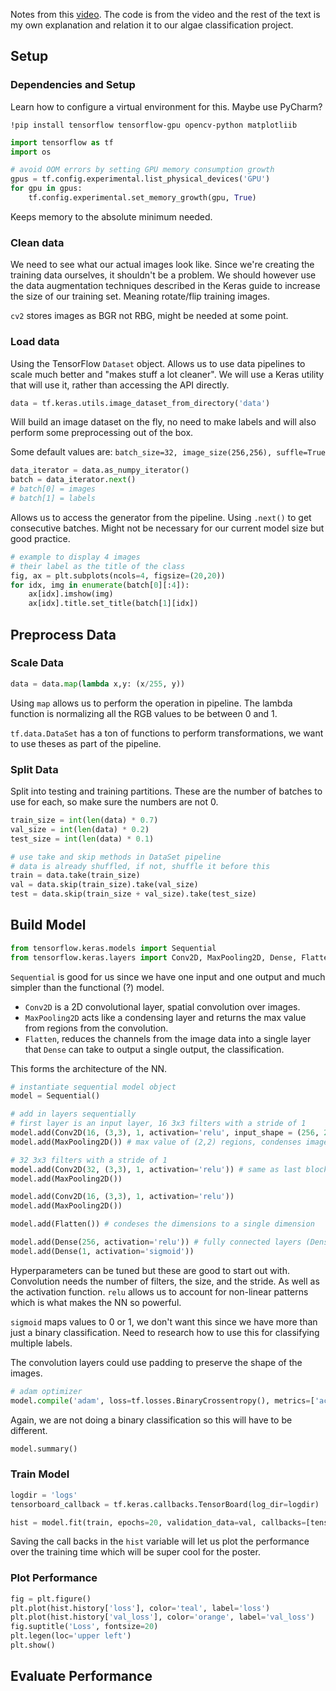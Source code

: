 
Notes from this [video](https://www.youtube.com/watch?v=jztwpsIzEGc). The code is from the video and the rest of the text is my own explanation and relation it to our algae classification project.

## Setup

### Dependencies and Setup

Learn how to configure a virtual environment for this. Maybe use PyCharm?

```
!pip install tensorflow tensorflow-gpu opencv-python matplotliib 
```

```python
import tensorflow as tf
import os
```

```python
# avoid OOM errors by setting GPU memory consumption growth
gpus = tf.config.experimental.list_physical_devices('GPU')
for gpu in gpus:
	tf.config.experimental.set_memory_growth(gpu, True)
```

Keeps memory to the absolute minimum needed.

### Clean data

We need to see what our actual images look like. Since we're creating the training data ourselves, it shouldn't be a problem. We should however use the data augmentation techniques described in the Keras guide to increase the size of our training set. Meaning rotate/flip training images.

`cv2` stores images as BGR not RBG, might be needed at some point.

### Load data

Using the TensorFlow `Dataset` object. Allows us to use data pipelines to scale much better and "makes stuff a lot cleaner". We will use a Keras utility that will use it, rather than accessing the API directly.

```python
data = tf.keras.utils.image_dataset_from_directory('data')
```

Will build an image dataset on the fly, no need to make labels and will also perform some preprocessing out of the box.

Some default values are: `batch_size=32, image_size(256,256), suffle=True`

```python
data_iterator = data.as_numpy_iterator()
batch = data_iterator.next()
# batch[0] = images
# batch[1] = labels
```

Allows us to access the generator from the pipeline. Using `.next()` to get consecutive batches. Might not be necessary for our current model size but good practice.

```python
# example to display 4 images
# their label as the title of the class
fig, ax = plt.subplots(ncols=4, figsize=(20,20))
for idx, img in enumerate(batch[0][:4]):
	ax[idx].imshow(img)
	ax[idx].title.set_title(batch[1][idx])
```

## Preprocess Data

### Scale Data

```python
data = data.map(lambda x,y: (x/255, y))
```

Using `map` allows us to perform the operation in pipeline. The lambda function is normalizing all the RGB values to be between $0$ and $1$. 

`tf.data.DataSet` has a ton of functions to perform transformations, we want to use theses as part of the pipeline. 

### Split Data

Split into testing and training partitions. These are the number of batches to use for each, so make sure the numbers are not $0$.

```python
train_size = int(len(data) * 0.7)
val_size = int(len(data) * 0.2)
test_size = int(len(data) * 0.1)

# use take and skip methods in DataSet pipeline
# data is already shuffled, if not, shuffle it before this
train = data.take(train_size)
val = data.skip(train_size).take(val_size)
test = data.skip(train_size + val_size).take(test_size)
```

## Build Model

```python
from tensorflow.keras.models import Sequential
from tensorflow.keras.layers import Conv2D, MaxPooling2D, Dense, Flatten, Dropout
```

`Sequential` is good for us since we have one input and one output and much simpler than the functional (?) model.

* `Conv2D` is a 2D convolutional layer, spatial convolution over images.
* `MaxPooling2D` acts like a condensing layer and returns the max value from regions from the convolution.
* `Flatten`, reduces the channels from the image data into a single layer that `Dense` can take to output a single output, the classification.

This forms the architecture of the NN.

```python
# instantiate sequential model object
model = Sequential()

# add in layers sequentially
# first layer is an input layer, 16 3x3 filters with a stride of 1
model.add(Conv2D(16, (3,3), 1, activation='relu', input_shape = (256, 256, 3)))
model.add(MaxPooling2D()) # max value of (2,2) regions, condenses images

# 32 3x3 filters with a stride of 1
model.add(Conv2D(32, (3,3), 1, activation='relu')) # same as last block
model.add(MaxPooling2D())

model.add(Conv2D(16, (3,3), 1, activation='relu')) 
model.add(MaxPooling2D())

model.add(Flatten()) # condeses the dimensions to a single dimension 

model.add(Dense(256, activation='relu')) # fully connected layers (Dense) 
model.add(Dense(1, activation='sigmoid'))
```

Hyperparameters can be tuned but these are good to start out with. Convolution needs the number of filters, the size, and the stride. As well as the activation function. `relu` allows us to account for non-linear patterns which is what makes the NN so powerful. 

`sigmoid` maps values to $0$ or $1$, we don't want this since we have more than just a binary classification. Need to research how to use this for classifying multiple labels.

The convolution layers could use padding to preserve the shape of the images.

```python
# adam optimizer
model.compile('adam', loss=tf.losses.BinaryCrossentropy(), metrics=['accuracy'])
```

Again, we are not doing a binary classification so this will have to be different.

```python
model.summary()
```

### Train Model

```python
logdir = 'logs'
tensorboard_callback = tf.keras.callbacks.TensorBoard(log_dir=logdir)

hist = model.fit(train, epochs=20, validation_data=val, callbacks=[tensorbord_callbacks])
```

Saving the call backs in the `hist` variable will let us plot the performance over the training time which will be super cool for the poster.

### Plot Performance

```python
fig = plt.figure()
plt.plot(hist.history['loss'], color='teal', label='loss')
plt.plot(hist.history['val_loss'], color='orange', label='val_loss')
fig.suptitle('Loss', fontsize=20)
plt.legen(loc='upper left')
plt.show()
```

## Evaluate Performance